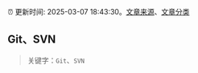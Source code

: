 :alarm_clock: 更新时间: 2025-03-07 18:43:30。[文章来源](/README.md)、[文章分类](/TAGS.md)

## Git、SVN


> 关键字：`Git`、`SVN`



